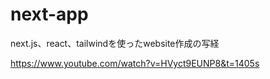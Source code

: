 # next-app

next.js、react、tailwindを使ったwebsite作成の写経

https://www.youtube.com/watch?v=HVyct9EUNP8&t=1405s